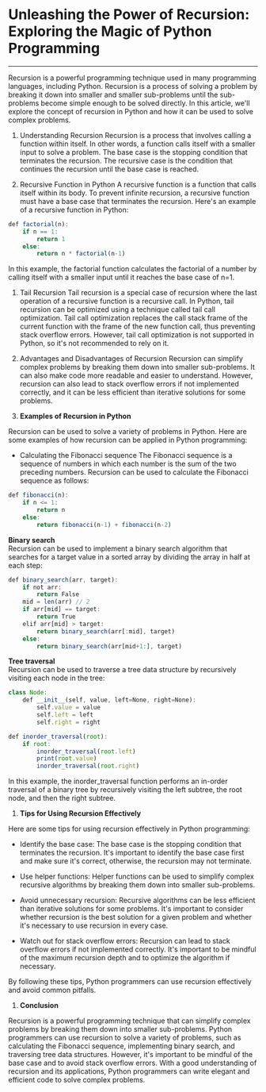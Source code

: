 # Unleashing the Power of Recursion: Exploring the Magic of Python Programming

---

Recursion is a powerful programming technique used in many programming languages, including Python. Recursion is a process of solving a problem by breaking it down into smaller and smaller sub-problems until the sub-problems become simple enough to be solved directly. In this article, we'll explore the concept of recursion in Python and how it can be used to solve complex problems.

1. Understanding Recursion Recursion is a process that involves calling a function within itself. In other words, a function calls itself with a smaller input to solve a problem. The base case is the stopping condition that terminates the recursion. The recursive case is the condition that continues the recursion until the base case is reached.
    
2. Recursive Function in Python A recursive function is a function that calls itself within its body. To prevent infinite recursion, a recursive function must have a base case that terminates the recursion. Here's an example of a recursive function in Python:
    

```javascript
def factorial(n):
    if n == 1:
        return 1
    else:
        return n * factorial(n-1)
```

In this example, the factorial function calculates the factorial of a number by calling itself with a smaller input until it reaches the base case of n=1.

1. Tail Recursion Tail recursion is a special case of recursion where the last operation of a recursive function is a recursive call. In Python, tail recursion can be optimized using a technique called tail call optimization. Tail call optimization replaces the call stack frame of the current function with the frame of the new function call, thus preventing stack overflow errors. However, tail call optimization is not supported in Python, so it's not recommended to rely on it.
    
2. Advantages and Disadvantages of Recursion Recursion can simplify complex problems by breaking them down into smaller sub-problems. It can also make code more readable and easier to understand. However, recursion can also lead to stack overflow errors if not implemented correctly, and it can be less efficient than iterative solutions for some problems.
    

1. **Examples of Recursion in Python**
    

Recursion can be used to solve a variety of problems in Python. Here are some examples of how recursion can be applied in Python programming:

* Calculating the Fibonacci sequence The Fibonacci sequence is a sequence of numbers in which each number is the sum of the two preceding numbers. Recursion can be used to calculate the Fibonacci sequence as follows:
    

```javascript
def fibonacci(n):
    if n <= 1:
        return n
    else:
        return fibonacci(n-1) + fibonacci(n-2)
```

**Binary search**  
Recursion can be used to implement a binary search algorithm that searches for a target value in a sorted array by dividing the array in half at each step:

```javascript
def binary_search(arr, target):
    if not arr:
        return False
    mid = len(arr) // 2
    if arr[mid] == target:
        return True
    elif arr[mid] > target:
        return binary_search(arr[:mid], target)
    else:
        return binary_search(arr[mid+1:], target)
```

**Tree traversal**  
Recursion can be used to traverse a tree data structure by recursively visiting each node in the tree:

```javascript
class Node:
    def __init__(self, value, left=None, right=None):
        self.value = value
        self.left = left
        self.right = right

def inorder_traversal(root):
    if root:
        inorder_traversal(root.left)
        print(root.value)
        inorder_traversal(root.right)
```

In this example, the inorder\_traversal function performs an in-order traversal of a binary tree by recursively visiting the left subtree, the root node, and then the right subtree.

1. **Tips for Using Recursion Effectively**
    

Here are some tips for using recursion effectively in Python programming:

* Identify the base case: The base case is the stopping condition that terminates the recursion. It's important to identify the base case first and make sure it's correct, otherwise, the recursion may not terminate.
    
* Use helper functions: Helper functions can be used to simplify complex recursive algorithms by breaking them down into smaller sub-problems.
    
* Avoid unnecessary recursion: Recursive algorithms can be less efficient than iterative solutions for some problems. It's important to consider whether recursion is the best solution for a given problem and whether it's necessary to use recursion in every case.
    
* Watch out for stack overflow errors: Recursion can lead to stack overflow errors if not implemented correctly. It's important to be mindful of the maximum recursion depth and to optimize the algorithm if necessary.
    

By following these tips, Python programmers can use recursion effectively and avoid common pitfalls.

1. **Conclusion**
    

Recursion is a powerful programming technique that can simplify complex problems by breaking them down into smaller sub-problems. Python programmers can use recursion to solve a variety of problems, such as calculating the Fibonacci sequence, implementing binary search, and traversing tree data structures. However, it's important to be mindful of the base case and to avoid stack overflow errors. With a good understanding of recursion and its applications, Python programmers can write elegant and efficient code to solve complex problems.